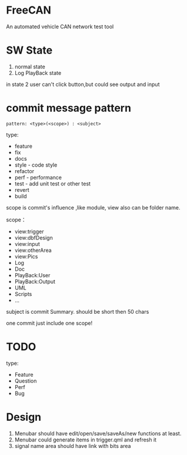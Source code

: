 # FreeCAN
An automated vehicle CAN network test tool

# SW State
1. normal state
2. Log PlayBack state

in state 2 user can't click button,but could see output and input

# commit message pattern

    pattern: <type>(<scope>) : <subject>

type:

- feature
- fix
- docs
- style - code style
- refactor
- perf - performance
- test - add unit test or other test
- revert
- build  

scope is commit's influence ,like module, view also can be folder name.

scope：

- view:trigger
- view:dbfDesign
- view:input
- view:otherArea
- view:Pics
- Log
- Doc
- PlayBack:User
- PlayBack:Output
- UML
- Scripts
- ...

subject is commit Summary. should be short then 50 chars

one commit just include one scope!

# TODO

type:

- Feature
- Question
- Perf
- Bug

# Design

1. Menubar should have edit/open/save/saveAs/new functions at least.
2. Menubar could generate items in trigger.qml and refresh it
3. signal name area should have link with bits area
